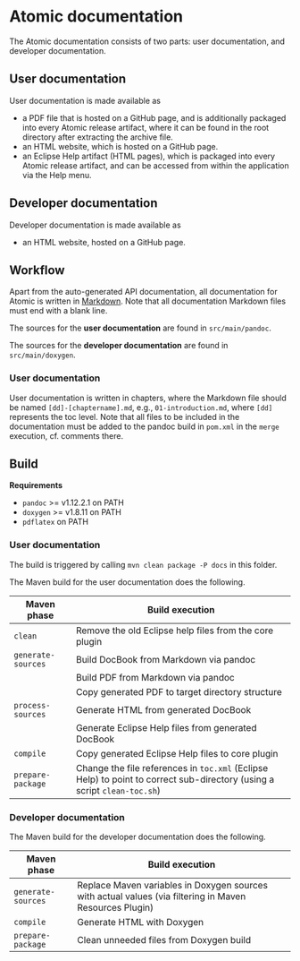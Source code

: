 # Atomic documentation

The Atomic documentation consists of two parts: user documentation, and developer documentation.

## User documentation

User documentation is made available as 

- a PDF file that is hosted on a GitHub page, 
and is additionally packaged into every Atomic release artifact, 
where it can be found in the root directory after extracting the archive file.
- an HTML website, which is hosted on a GitHub page.
- an Eclipse Help artifact (HTML pages), which is packaged into every Atomic release artifact,
and can be accessed from within the application via the Help menu.

## Developer documentation

Developer documentation is made available as

- an HTML website, hosted on a GitHub page.

## Workflow

Apart from the auto-generated API documentation, all documentation for Atomic is written in [Markdown](https://en.wikipedia.org/wiki/Markdown). Note that all documentation Markdown files must end with a blank line.

The sources for the **user documentation** are found in `src/main/pandoc`.

The sources for the **developer documentation** are found in `src/main/doxygen`.

### User documentation

User documentation is written in chapters, where the Markdown file should be named `[dd]-[chaptername].md`, e.g., `01-introduction.md`, where `[dd]` represents the toc level.
Note that all files to be included in the documentation must be added to the pandoc build in `pom.xml` in the `merge` execution, cf. comments there.

## Build

**Requirements**

- `pandoc` >= v1.12.2.1 on PATH
- `doxygen` >= v1.8.11 on PATH
- `pdflatex` on PATH

### User documentation

The build is triggered by calling `mvn clean package -P docs` in this folder.

The Maven build for the user documentation does the following.

| Maven phase | Build execution |
|---|---|
| `clean` | Remove the old Eclipse help files from the core plugin |
| `generate-sources` | Build DocBook from Markdown via pandoc |
|| Build PDF from Markdown via pandoc |
|| Copy generated PDF to target directory structure |
| `process-sources` | Generate HTML from generated DocBook |
|  | Generate Eclipse Help files from generated DocBook |
| `compile` | Copy generated Eclipse Help files to core plugin |
| `prepare-package` | Change the file references in `toc.xml` (Eclipse Help) to point to correct sub-directory (using a script `clean-toc.sh`)|

### Developer documentation

The Maven build for the developer documentation does the following.

| Maven phase | Build execution |
|---|---|
| `generate-sources` | Replace Maven variables in Doxygen sources with actual values (via filtering in Maven Resources Plugin) |
| `compile` | Generate HTML with Doxygen |
| `prepare-package` | Clean unneeded files from Doxygen build |

